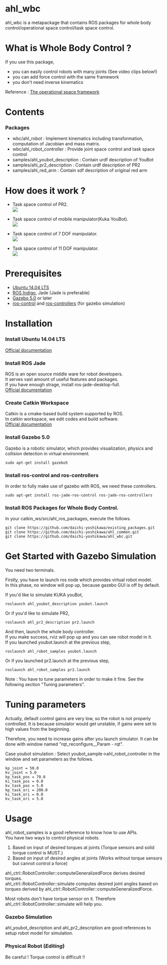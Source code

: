 ahl_wbc
========
ahl_wbc is a metapackage that contains ROS packages
for whole body control/operational space control/task space control.

What is Whole Body Control ?
============================
If you use this package,
* you can easily control robots with many joints (See video clips below!)
* you can add force control with the same framework
* you don't need inverse kinematics

Reference : [The operational space framework](http://cs.stanford.edu/group/manips/publications/pdfs/Khatib_1993_JSME.pdf)

Contents
=========
### Packages
* wbc/ahl_robot :
  Implement kinematics including transformation, computation of Jacobian and mass matrix.
* wbc/ahl_robot_controller : Provide joint space control and task space control
* samples/ahl_youbot_description : Contain urdf description of YouBot
* samples/ahl_pr2_description : Contain urdf description of PR2
* samples/ahl_red_arm : Contain sdf description of original red arm

How does it work ?
===================
* Task space control of PR2.                   
[![](http://img.youtube.com/vi/7pHPHKFTwZs/0.jpg)](https://www.youtube.com/watch?v=7pHPHKFTwZs)

* Task space control of mobile manipulator(Kuka YouBot).   
[![](http://img.youtube.com/vi/RHdLje50RXQ/0.jpg)](https://www.youtube.com/watch?v=RHdLje50RXQ)

* Task space control of 7 DOF manipulator.   
[![](http://img.youtube.com/vi/v_i-LgaJ5WM/0.jpg)](https://www.youtube.com/watch?v=v_i-LgaJ5WM)

* Task space control of 11 DOF manipulator.   
[![](http://img.youtube.com/vi/oKqCsFAzx4k/0.jpg)](https://www.youtube.com/watch?v=oKqCsFAzx4k)

Prerequisites
=============
* [Ubuntu 14.04 LTS](http://www.ubuntu.com/download)
* [ROS Indigo](http://wiki.ros.org/), Jade (Jade is preferable)
* [Gazebo 5.0](http://gazebosim.org/) or later
* [ros-control](http://wiki.ros.org/ros_control) and [ros-controllers](http://wiki.ros.org/ros_controllers) (for gazebo simulation)

Installation
=============
### Install Ubuntu 14.04 LTS
[Official documentation](http://www.ubuntu.com/download/desktop/install-ubuntu-desktop)

### Install ROS Jade
ROS is an open source middle ware for robot developers.<br>
It serves vast amount of useful features and packages.<br>
If you have enough strage, install ros-jade-desktop-full.<br>
[Official documentation](http://wiki.ros.org/jade/Installation/Ubuntu)

### Create Catkin Workspace
Catkin is a cmake-based build system supported by ROS.<br>
In catkin workspace, we edit codes and build software.<br>
[Official documentation](http://wiki.ros.org/catkin/Tutorials/create_a_workspace)

### Install Gazebo 5.0
Gazebo is a robotic simulator, which provides visualization,
physics and collision detection in virtual environment.
```
sudo apt-get install gazebo5
```

### Install ros-control and ros-controllers
In order to fully make use of gazebo with ROS, we need these controllers.
```
sudo apt-get install ros-jade-ros-control ros-jade-ros-controllers
```

### Install ROS Packages for Whole Body Control.
In your catkin_ws/src/ahl_ros_packages, execute the follows.
```
git clone https://github.com/daichi-yoshikawa/existing_packages.git
git clone https://github.com/daichi-yoshikawa/ahl_common.git
git clone https://github.com/daichi-yoshikawa/ahl_wbc.git
```

Get Started with Gazebo Simulation
==================================
You need two terminals.

Firstly, you have to launch ros node which provides virtual robot model.<br>
In this phase, no window will pop up, because gazebo GUI is off by default.<br>

If you'd like to simulate KUKA youBot,
```
roslaunch ahl_youbot_description youbot.launch
```
Or if you'd like to simulate PR2,
```
roslaunch ahl_pr2_description pr2.launch
```

And then, launch the whole body controller.<br>
If you make success, rviz will pop up and you can see robot model in it.<br>
If you launched youbot.launch at the previous step,
```
roslaunch ahl_robot_samples youbot.launch
```
Or if you launched pr2.launch at the previous step,
```
roslaunch ahl_robot_samples pr2.launch
```

Note : You have to tune parameters in order to make it fine. See the following section "Tuning parameters".

Tuning parameters
=================
Actually, default control gains are very low, so the robot is not properly controlled.
It is because simulator would get unstable, if gains were set to high values from the beginning.

Therefore, you need to increase gains after you launch simulator.
It can be done with window named "rqt_reconfigure__Param - rqt".

Case youbot simulation : Select youbot_sample->ahl_robot_controller in the window and set parameters as the follows.
```
kp_joint = 50.0
kv_joint = 5.0
kp_task_pos = 70.0
ki_task_pos = 0.0
kv_task_pos = 5.0
kp_task_ori = 200.0
ki_task_ori = 0.0
kv_task_ori = 5.0 
```

Usage
=====
ahl_robot_samples is a good reference to know how to use APIs.<br>
You have two ways to control physical robots.

1. Based on input of desired torques at joints (Torque sensors and solid torque control is MUST.)
2. Based on input of desired angles at joints (Works without torque sensors but cannot control a force)

ahl_ctrl::RobotController::computeGeneralizedForce derives desired torques.<br>
ahl_ctrl::RobotController::simulate computes desired joint angles based on torques derived by ahl_ctrl::RobotController::computeGeneralizedForce.

Most robots don't have torque sensor on it. Therefore ahl_ctrl::RobotController::simulate will help you.

### Gazebo Simulation
ahl_youbot_description and ahl_pr2_description are good references to setup robot model for simulation.<br>

### Physical Robot (***Editing***)
Be careful ! Torque control is difficult !!
